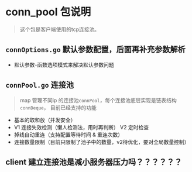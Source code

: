 # conn_pool 包说明

> 这个包是客户端使用的tcp连接池。

## `connOptions.go` 默认参数配置，后面再补充参数解析
- 默认参数-函数选项模式来解决默认参数问题


## `connPool.go` 连接池
> map 管理不同ip 的连接池`connPool`，每个连接池底层实现是链表结构`connDeque`，
目前已经支持的功能
- 基本的取和放（并发安全）
- V1 连接失效检测（懒人检测法，用时再判断） V2 定时检查
- 掉线自动重连（支持配置等待时间 & 重连次数）
- 连接数量限制（目前只限制了池子中的数量，v2待优化，要对全局数量控制）

## client 建立连接池是减小服务器压力吗？？？？？？